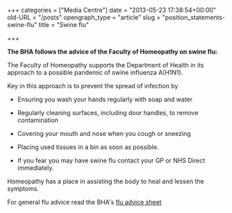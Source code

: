 +++
categories = ["Media Centre"]
date = "2013-05-23 17:38:54+00:00"
old-URL = "/posts"
opengraph_type = "article"
slug = "position_statements-swine-flu"
title = "Swine flu"

+++

**The BHA follows the advice of the Faculty of Homeopathy on swine flu:**

The Faculty of Homeopathy supports the Department of Health in its approach to a possible pandemic of swine influenza A(H1N1).

Key in this approach is to prevent the spread of infection by

  * Ensuring you wash your hands regularly with soap and water

  * Regularly cleaning surfaces, including door handles, to remove contamination

  * Covering your mouth and nose when you cough or sneezing

  * Placing used tissues in a bin as soon as possible.

  * If you fear you may have swine flu contact your GP or NHS Direct immediately.

Homeopathy has a place in assisting the body to heal and lessen the symptoms.

For general flu advice read the BHA's [flu advice sheet](http://localhost/export/sites/bha_site/how_we_can_help/advice_sheets/Flu_advice_sheet.pdf)

